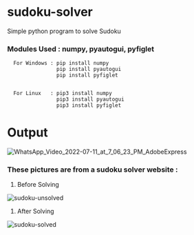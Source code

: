 # sudoku-solver
Simple python program to solve Sudoku 

### Modules Used : numpy, pyautogui, pyfiglet
      
      For Windows : pip install numpy
                    pip install pyautogui
                    pip install pyfiglet
            
       
      For Linux   : pip3 install numpy
                    pip3 install pyautogui
                    pip3 install pyfiglet

# Output

![WhatsApp_Video_2022-07-11_at_7_06_23_PM_AdobeExpress](https://user-images.githubusercontent.com/81406848/178409642-e7048217-ce31-4550-bd96-a7471beabe05.gif)

### These pictures are from a sudoku solver website :

   1) Before Solving

  ![sudoku-unsolved](https://user-images.githubusercontent.com/81406848/178425008-bd030f4d-6bf9-4cc0-b135-25186be1801f.png)




   1) After Solving

   ![sudoku-solved](https://user-images.githubusercontent.com/81406848/178425173-9c010288-855d-4da6-8aa2-32722bc7ef2c.png)



    
